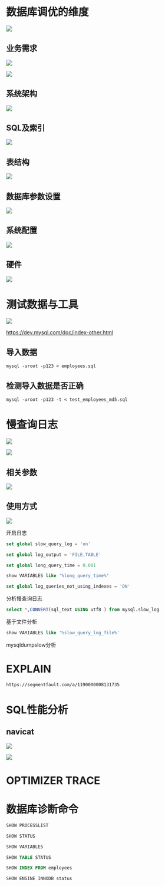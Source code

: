 # 数据库调优的维度

![](img\1.png)

## 业务需求

![](img\2.png)

![](img\3.png)

## 系统架构

![](img\4.png)

## SQL及索引

![](img\5.png)

## 表结构

![](img\6.png)

## 数据库参数设置

![](img\7.png)

## 系统配置

![](img\8.png)

## 硬件

![](img\9.png)

# 测试数据与工具

![](img\10.png)

https://dev.mysql.com/doc/index-other.html

## 导入数据

```shell
mysql -uroot -p123 < employees.sql
```

## 检测导入数据是否正确

```shell
mysql -uroot -p123 -t < test_employees_md5.sql
```

# 慢查询日志

![](img\11.png)

![](img\12.png)

## 相关参数

![](img\13.png)

## 使用方式

![](img\14.png)

开启日志

```sql
set global slow_query_log = 'on'
```

```sql
set global log_output = 'FILE,TABLE'
```

```sql
set global long_query_time = 0.001

show VARIABLES like '%long_query_time%'
```

```sql
set global log_queries_not_using_indexes = 'ON'
```

分析慢查询日志

```sql
select *,CONVERT(sql_text USING utf8 ) from mysql.slow_log
```

基于文件分析

```sql
show VARIABLES like '%slow_query_log_file%'
```



mysqldumpslow分析

# EXPLAIN

```
https://segmentfault.com/a/1190000008131735
```

# SQL性能分析

## navicat

![](img\15.png)

![](img\16.png)

# OPTIMIZER TRACE

# 数据库诊断命令

```sql
SHOW PROCESSLIST

SHOW STATUS

SHOW VARIABLES

SHOW TABLE STATUS

SHOW INDEX FROM employees

SHOW ENGINE INNODB status
```


